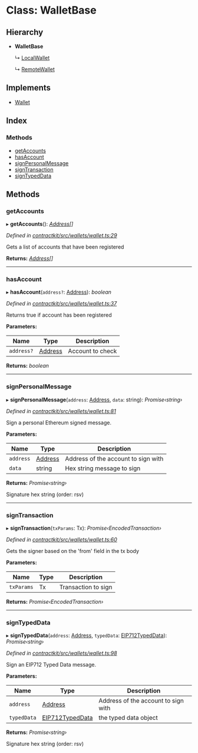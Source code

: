# Class: WalletBase

## Hierarchy

* **WalletBase**

  ↳ [LocalWallet](_contractkit_src_wallets_local_wallet_.localwallet.md)

  ↳ [RemoteWallet](_contractkit_src_wallets_remote_wallet_.remotewallet.md)

## Implements

* [Wallet](../interfaces/_contractkit_src_wallets_wallet_.wallet.md)

## Index

### Methods

* [getAccounts](_contractkit_src_wallets_wallet_.walletbase.md#getaccounts)
* [hasAccount](_contractkit_src_wallets_wallet_.walletbase.md#hasaccount)
* [signPersonalMessage](_contractkit_src_wallets_wallet_.walletbase.md#signpersonalmessage)
* [signTransaction](_contractkit_src_wallets_wallet_.walletbase.md#signtransaction)
* [signTypedData](_contractkit_src_wallets_wallet_.walletbase.md#signtypeddata)

## Methods

###  getAccounts

▸ **getAccounts**(): *[Address](../modules/_contractkit_src_base_.md#address)[]*

*Defined in [contractkit/src/wallets/wallet.ts:29](https://github.com/celo-org/celo-monorepo/blob/master/packages/contractkit/src/wallets/wallet.ts#L29)*

Gets a list of accounts that have been registered

**Returns:** *[Address](../modules/_contractkit_src_base_.md#address)[]*

___

###  hasAccount

▸ **hasAccount**(`address?`: [Address](../modules/_contractkit_src_base_.md#address)): *boolean*

*Defined in [contractkit/src/wallets/wallet.ts:37](https://github.com/celo-org/celo-monorepo/blob/master/packages/contractkit/src/wallets/wallet.ts#L37)*

Returns true if account has been registered

**Parameters:**

Name | Type | Description |
------ | ------ | ------ |
`address?` | [Address](../modules/_contractkit_src_base_.md#address) | Account to check  |

**Returns:** *boolean*

___

###  signPersonalMessage

▸ **signPersonalMessage**(`address`: [Address](../modules/_contractkit_src_base_.md#address), `data`: string): *Promise‹string›*

*Defined in [contractkit/src/wallets/wallet.ts:81](https://github.com/celo-org/celo-monorepo/blob/master/packages/contractkit/src/wallets/wallet.ts#L81)*

Sign a personal Ethereum signed message.

**Parameters:**

Name | Type | Description |
------ | ------ | ------ |
`address` | [Address](../modules/_contractkit_src_base_.md#address) | Address of the account to sign with |
`data` | string | Hex string message to sign |

**Returns:** *Promise‹string›*

Signature hex string (order: rsv)

___

###  signTransaction

▸ **signTransaction**(`txParams`: Tx): *Promise‹EncodedTransaction›*

*Defined in [contractkit/src/wallets/wallet.ts:60](https://github.com/celo-org/celo-monorepo/blob/master/packages/contractkit/src/wallets/wallet.ts#L60)*

Gets the signer based on the 'from' field in the tx body

**Parameters:**

Name | Type | Description |
------ | ------ | ------ |
`txParams` | Tx | Transaction to sign  |

**Returns:** *Promise‹EncodedTransaction›*

___

###  signTypedData

▸ **signTypedData**(`address`: [Address](../modules/_contractkit_src_base_.md#address), `typedData`: [EIP712TypedData](../interfaces/_contractkit_src_utils_sign_typed_data_utils_.eip712typeddata.md)): *Promise‹string›*

*Defined in [contractkit/src/wallets/wallet.ts:98](https://github.com/celo-org/celo-monorepo/blob/master/packages/contractkit/src/wallets/wallet.ts#L98)*

Sign an EIP712 Typed Data message.

**Parameters:**

Name | Type | Description |
------ | ------ | ------ |
`address` | [Address](../modules/_contractkit_src_base_.md#address) | Address of the account to sign with |
`typedData` | [EIP712TypedData](../interfaces/_contractkit_src_utils_sign_typed_data_utils_.eip712typeddata.md) | the typed data object |

**Returns:** *Promise‹string›*

Signature hex string (order: rsv)
